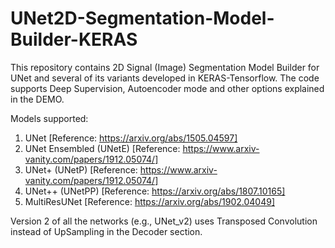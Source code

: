 # UNet2D-Segmentation-Model-Builder-KERAS
This repository contains 2D Signal (Image) Segmentation Model Builder for UNet and several of its variants developed in KERAS-Tensorflow. The code supports Deep Supervision, Autoencoder mode and other options explained in the DEMO.

Models supported:
1. UNet [Reference: https://arxiv.org/abs/1505.04597]
2. UNet Ensembled (UNetE) [Reference: https://www.arxiv-vanity.com/papers/1912.05074/]
3. UNet+ (UNetP) [Reference: https://www.arxiv-vanity.com/papers/1912.05074/]
3. UNet++ (UNetPP) [Reference: https://arxiv.org/abs/1807.10165]
5. MultiResUNet [Reference: https://arxiv.org/abs/1902.04049]

Version 2 of all the networks (e.g., UNet_v2) uses Transposed Convolution instead of UpSampling in the Decoder section.
